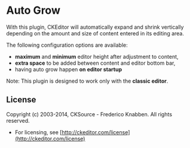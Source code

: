 Auto Grow
=========

With this plugin, CKEditor will automatically expand and shrink vertically depending on the amount and size of content entered in its editing area.

The following configuration options are available:

* **maximum** and **minimum** editor height after adjustment to content,
* **extra space** to be added between content and editor bottom bar,
* having auto grow happen **on editor startup**

Note: This plugin is designed to work only with the **classic editor**.


License
-------

Copyright (c) 2003-2014, CKSource - Frederico Knabben. All rights reserved.

* For licensing, see [http://ckeditor.com/license](http://ckeditor.com/license)
